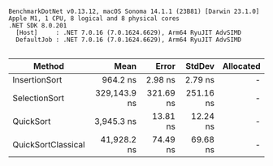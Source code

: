 ```

BenchmarkDotNet v0.13.12, macOS Sonoma 14.1.1 (23B81) [Darwin 23.1.0]
Apple M1, 1 CPU, 8 logical and 8 physical cores
.NET SDK 8.0.201
  [Host]     : .NET 7.0.16 (7.0.1624.6629), Arm64 RyuJIT AdvSIMD
  DefaultJob : .NET 7.0.16 (7.0.1624.6629), Arm64 RyuJIT AdvSIMD


```
| Method             | Mean         | Error     | StdDev    | Allocated |
|------------------- |-------------:|----------:|----------:|----------:|
| InsertionSort      |     964.2 ns |   2.98 ns |   2.79 ns |         - |
| SelectionSort      | 329,143.9 ns | 321.69 ns | 251.16 ns |         - |
| QuickSort          |   3,945.3 ns |  13.81 ns |  12.24 ns |         - |
| QuickSortClassical |  41,928.2 ns |  74.49 ns |  69.68 ns |         - |
